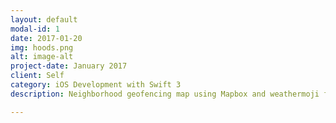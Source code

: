 ```yaml
---
layout: default
modal-id: 1
date: 2017-01-20
img: hoods.png
alt: image-alt
project-date: January 2017
client: Self
category: iOS Development with Swift 3
description: Neighborhood geofencing map using Mapbox and weathermoji for NYC and San Francisco

---
```

